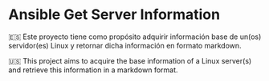 # Ansible Get Server Information

:es: Este proyecto tiene como propósito adquirir información base de un(os) servidor(es) Linux y retornar dicha información en formato markdown.

:us: This project aims to acquire the base information of a Linux server(s) and retrieve this information in a markdown format.